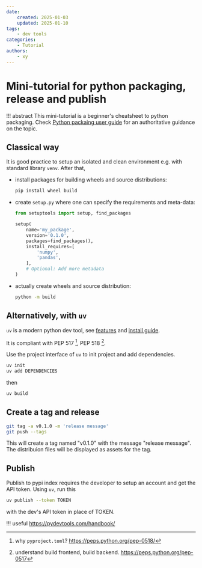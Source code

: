 ```yaml
---
date:
    created: 2025-01-03
    updated: 2025-01-10
tags: 
    - dev tools
categories: 
    - Tutorial
authors:
    - xy
---
```


# Mini-tutorial for python packaging, release and publish

!!! abstract 
    This mini-tutorial is a beginner's cheatsheet to python packaging. Check [Python packaing user guide](https://packaging.python.org/en/latest/) for an authoritative guidance on the topic.  
<!-- more -->

## Classical way

It is good practice to setup an isolated and clean environment e.g. with standard library `venv`. After that, 

- install packages for building wheels and source distributions:

    ```bash
    pip install wheel build
    ```

- create `setup.py` where one can specify the requirements and meta-data:  

    ```py
    from setuptools import setup, find_packages

    setup(
        name='my_package',
        version='0.1.0',
        packages=find_packages(),
        install_requires=[
            'numpy',
            'pandas',
        ],
        # Optional: Add more metadata
    )
    ```

- actually create wheels and source distribution:

    ```bash
    python -m build
    ```

## Alternatively, with `uv`


`uv` is a modern python dev tool, see [features](https://docs.astral.sh/uv/getting-started/features/)
and 
[install guide](https://docs.astral.sh/uv/getting-started/installation/).

It is compliant with PEP 517 [^pep517], PEP 518 [^pep518]. 

[^pep517]: why `pyproject.toml`? https://peps.python.org/pep-0518/
[^pep518]: understand build frontend, build backend. https://peps.python.org/pep-0517



Use the project interface of `uv` to init project and add dependencies. 

```bash
uv init
uv add DEPENDENCIES
```

then 

```bash
uv build
```

## Create a tag and release

```sh
git tag -a v0.1.0 -m 'release message'
git push --tags
```

This will create a tag named "v0.1.0" with the message "release message". The distribuion files will be displayed as assets for the tag.


## Publish

Publish to pypi index requires the developer to setup an account and get the API token. Using `uv`, run this


```sh
uv publish --token TOKEN
```

with the dev's API token in place of TOKEN. 


!!! useful
    https://pydevtools.com/handbook/